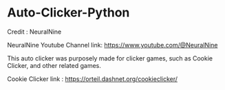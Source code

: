 # Auto-Clicker-Python
Credit : NeuralNine


NeuralNine Youtube Channel link: https://www.youtube.com/@NeuralNine

This auto clicker was purposely made for clicker games, such as Cookie Clicker, and other related games.

Cookie Clicker link : https://orteil.dashnet.org/cookieclicker/
